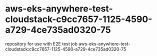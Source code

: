 # aws-eks-anywhere-test-cloudstack-c9cc7657-1125-4590-a729-4ce735ad0320-75
repository for use with E2E test job aws-eks-anywhere-test-cloudstack:c9cc7657-1125-4590-a729-4ce735ad0320-75
